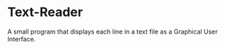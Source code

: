 # Text-Reader
A small program that displays each line in a text file as a Graphical User Interface.
